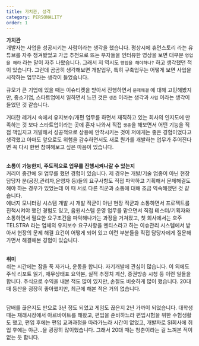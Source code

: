 ```yaml
---
title: 가치관, 성격
category: PERSONALITY
order: 1
---
```


**가치관**<br>
개발자는 사업을 성공시키는 사람이라는 생각을 했습니다. 평상시에 휴먼스토리 라는 유튜브를 자주 챙겨봤었고 가끔 추천으로 뜨는 부자들을 인터뷰한 영상을 보면 대부분 `영업을 해라` 라는 말이 자주 나왔습니다. 그래서 저 역시도 `영업을 해야하나?` 하고 생각했던 적이 있습니다. 그런데 곰곰히 생각해보면 개발업무, 특히 구축업무는 어떻게 보면 사업을 시작하는 업무라는 생각이 들었습니다. <br>

규모가 큰 기업에 있을 때는 이슈티켓을 받아서 진행하면서 `문제해결` 에 대해 고민해봤지만, 중소기업, 스타트업에서 일하면서 느낀 것은 `생존` 이라는 생각과 `사업` 이라는 생각이 들었던 것 같습니다. <br>

거대한 레거시 속에서 유지보수/개편 업무를 하면서 재직하고 있는 회사의 인지도에 만족하는 것 보다 스타트업이라는 곳에 혼자 나와서 직접 `생존`을 해보면서 어떤 기능을 직접 책임지고 개발해서 성공적으로 상용에 안착시키는 것이 저에게는 좋은 경험이었다고 생각했고 아마도 앞으로도 위험을 감수하면서도 새로 뭔가를 개발하는 업무가 주어진다면 꼭 다시 한번 참여해보고 싶은 마음이 있습니다.<br>
<br>

**소통이 가능한지, 주도적으로 업무를 진행시켜나갈 수 있는지**<br>
커리어 중간에 SI 업무를 했던 경험이 있습니다. 제 경우는 개발/기술 업종이 아닌 현장 담당자 분(공장,관리자,운영자 등)들의 요구사항도 직접 파악하고 기획해서 문제해결도 해야 하는 경우가 있었는데 이 때 서로 다른 직군과 소통에 대해 조금 익숙해졌던 것 같습니다.<br>
에너지 모니터링 시스템 개발 시 개발 직군이 아닌 현장 직군과 소통하면서 프로젝트를 진척시켜야 했던 경험도 있고, 음원시스템 운영 업무를 맡으면서 직접 테스터/기획자와 소통하면서 필요한 요구조건을 파악해나가는 과정을 거쳐왔고, 첫 회사에서는 호주 TELSTRA 라는 업체의 유지보수 요구사항을 멘티스라고 하는 이슈관리 시스템에서 받아서 현장의 문제 해결 요건이 어떻게 되어 있고 이런 부분들을 직접 담당자에게 질문해가면서 해결해본 경험이 있습니다.<BR>
<BR>


**취미**<br>
쉬는 시간에는 잠을 푹 자거나, 운동을 합니다. 자기개발에 관심이 많습니다. 이 외에도 주식 리포트 읽기, 재무상태표 요약본, 실적 추정치 계산, 증권방송 시청 등 이런 일들을 합니다. 주식으로 수익을 내본 적도 많이 있지만, 손절도 비슷하게 많이 했습니다. 20대 때 등산을 굉장히 좋아했지만, 최근에 해본 적은 거의 없습니다.<br>
<br>

담배를 끊은지도 만으로 3년 정도 되었고 게임도 끊은지 2년 가까이 되었습니다. 대학생 때는 재래시장에서 아르바이트를 해왔고, 편입을 준비하느라 편입시험을 위한 수험생활도 했고, 편입 후에는 편입 교과과정을 따라가느라 시간이 없었고, 개발자로 SI회사에 취업 후에는 야근...을 굉장히 많이했습니다. 그래서 20대 때는 청춘이라는 걸 느껴본 적이 없는 듯 합니다.<br>
<br>
